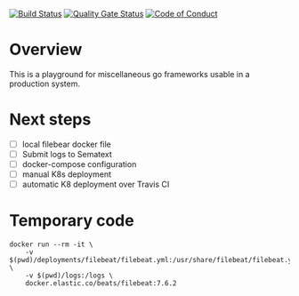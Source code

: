 [![Build Status](https://travis-ci.com/mlesniak/go-playground.svg?branch=master)](https://travis-ci.com/mlesniak/go-playground)
[![Quality Gate Status](https://sonarcloud.io/api/project_badges/measure?project=mlesniak_go-playground&metric=alert_status)](https://sonarcloud.io/dashboard?id=mlesniak_go-playground)
[![Code of Conduct](https://img.shields.io/badge/%E2%9D%A4-code%20of%20conduct-orange.svg?style=flat)](CODE_OF_CONDUCT.md)

# Overview

This is a playground for miscellaneous go frameworks usable in a production system.

# Next steps

- [ ] local filebear docker file
- [ ] Submit logs to Sematext
- [ ] docker-compose configuration
- [ ] manual K8s deployment
- [ ] automatic K8 deployment over Travis CI

# Temporary code

    docker run --rm -it \
        -v $(pwd)/deployments/filebeat/filebeat.yml:/usr/share/filebeat/filebeat.yml \
        -v $(pwd)/logs:/logs \
        docker.elastic.co/beats/filebeat:7.6.2
